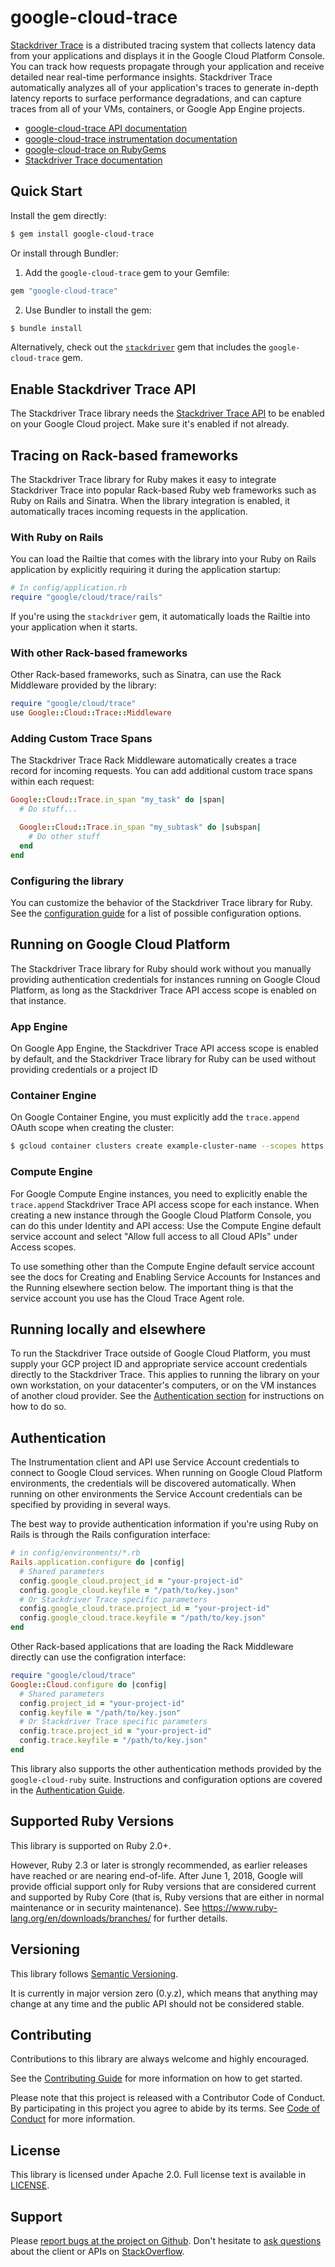 # google-cloud-trace

[Stackdriver Trace](https://cloud.google.com/trace/) is a distributed tracing
system that collects latency data from your applications and displays it in the
Google Cloud Platform Console. You can track how requests propagate through your
application and receive detailed near real-time performance insights.
Stackdriver Trace automatically analyzes all of your application's traces to
generate in-depth latency reports to surface performance degradations, and can
capture traces from all of your VMs, containers, or Google App Engine projects.

- [google-cloud-trace API documentation](http://googlecloudplatform.github.io/google-cloud-ruby/#/docs/google-cloud-trace/latest)
- [google-cloud-trace instrumentation documentation](https://googlecloudplatform.github.io/google-cloud-ruby/#/docs/google-cloud-trace/guides/instrumentation)
- [google-cloud-trace on RubyGems](https://rubygems.org/gems/google-cloud-trace)
- [Stackdriver Trace documentation](https://cloud.google.com/trace/docs/)

## Quick Start

Install the gem directly:

```sh
$ gem install google-cloud-trace
```

Or install through Bundler:

1. Add the `google-cloud-trace` gem to your Gemfile:

```ruby
gem "google-cloud-trace"
```

2. Use Bundler to install the gem:

```sh
$ bundle install
```

Alternatively, check out the [`stackdriver`](../stackdriver) gem that includes
the `google-cloud-trace` gem.

## Enable Stackdriver Trace API

The Stackdriver Trace library needs the [Stackdriver Trace
API](https://console.cloud.google.com/apis/library/cloudtrace.googleapis.com)
to be enabled on your Google Cloud project. Make sure it's enabled if not
already.

## Tracing on Rack-based frameworks

The Stackdriver Trace library for Ruby makes it easy to integrate Stackdriver
Trace into popular Rack-based Ruby web frameworks such as Ruby on Rails and
Sinatra. When the library integration is enabled, it automatically traces
incoming requests in the application.

### With Ruby on Rails

You can load the Railtie that comes with the library into your Ruby
on Rails application by explicitly requiring it during the application startup:

```ruby
# In config/application.rb
require "google/cloud/trace/rails"
```

If you're using the `stackdriver` gem, it automatically loads the Railtie into
your application when it starts.

### With other Rack-based frameworks

Other Rack-based frameworks, such as Sinatra, can use the Rack Middleware
provided by the library:

```ruby
require "google/cloud/trace"
use Google::Cloud::Trace::Middleware
```

### Adding Custom Trace Spans

The Stackdriver Trace Rack Middleware automatically creates a trace record for
incoming requests. You can add additional custom trace spans within each
request:

```ruby
Google::Cloud::Trace.in_span "my_task" do |span|
  # Do stuff...

  Google::Cloud::Trace.in_span "my_subtask" do |subspan|
    # Do other stuff
  end
end
```

### Configuring the library

You can customize the behavior of the Stackdriver Trace library for Ruby. See
the [configuration guide](../stackdriver/configuration.md) for a list of
possible configuration options.

## Running on Google Cloud Platform

The Stackdriver Trace library for Ruby should work without you manually
providing authentication credentials for instances running on Google Cloud
Platform, as long as the Stackdriver Trace API access scope is enabled on that
instance.

### App Engine

On Google App Engine, the Stackdriver Trace API access scope is enabled by
default, and the Stackdriver Trace library for Ruby can be used without
providing credentials or a project ID

### Container Engine

On Google Container Engine, you must explicitly add the `trace.append` OAuth
scope when creating the cluster:

```sh
$ gcloud container clusters create example-cluster-name --scopes https://www.googleapis.com/auth/trace.append
```

### Compute Engine

For Google Compute Engine instances, you need to explicitly enable the
`trace.append` Stackdriver Trace API access scope for each instance. When
creating a new instance through the Google Cloud Platform Console, you can do
this under Identity and API access: Use the Compute Engine default service
account and select "Allow full access to all Cloud APIs" under Access scopes.

To use something other than the Compute Engine default service account see the
docs for Creating and Enabling Service Accounts for Instances and the Running
elsewhere section below. The important thing is that the service account you use
has the Cloud Trace Agent role.

## Running locally and elsewhere

To run the Stackdriver Trace outside of Google Cloud Platform, you must supply
your GCP project ID and appropriate service account credentials directly to the
Stackdriver Trace. This applies to running the library on your own workstation,
on your datacenter's computers, or on the VM instances of another cloud
provider. See the [Authentication section](#authentication) for instructions on
how to do so.

## Authentication

The Instrumentation client and API use Service Account credentials to connect
to Google Cloud services. When running on Google Cloud Platform environments,
the credentials will be discovered automatically. When running on other
environments the Service Account credentials can be specified by providing in
several ways.

The best way to provide authentication information if you're using Ruby on Rails
is through the Rails configuration interface:

```ruby
# in config/environments/*.rb
Rails.application.configure do |config|
  # Shared parameters
  config.google_cloud.project_id = "your-project-id"
  config.google_cloud.keyfile = "/path/to/key.json"
  # Or Stackdriver Trace specific parameters
  config.google_cloud.trace.project_id = "your-project-id"
  config.google_cloud.trace.keyfile = "/path/to/key.json"
end
```

Other Rack-based applications that are loading the Rack Middleware directly can use
the configration interface:

```ruby
require "google/cloud/trace"
Google::Cloud.configure do |config|
  # Shared parameters
  config.project_id = "your-project-id"
  config.keyfile = "/path/to/key.json"
  # Or Stackdriver Trace specific parameters
  config.trace.project_id = "your-project-id"
  config.trace.keyfile = "/path/to/key.json"
end
```

This library also supports the other authentication methods provided by the
`google-cloud-ruby` suite. Instructions and configuration options are covered
in the [Authentication Guide](https://googlecloudplatform.github.io/google-cloud-ruby/#/docs/google-cloud-trace/guides/authentication).

## Supported Ruby Versions

This library is supported on Ruby 2.0+.

However, Ruby 2.3 or later is strongly recommended, as earlier releases have
reached or are nearing end-of-life. After June 1, 2018, Google will provide
official support only for Ruby versions that are considered current and
supported by Ruby Core (that is, Ruby versions that are either in normal
maintenance or in security maintenance).
See https://www.ruby-lang.org/en/downloads/branches/ for further details.

## Versioning

This library follows [Semantic Versioning](http://semver.org/).

It is currently in major version zero (0.y.z), which means that anything may
change at any time and the public API should not be considered stable.

## Contributing

Contributions to this library are always welcome and highly encouraged.

See the
[Contributing Guide](https://googlecloudplatform.github.io/google-cloud-ruby/#/docs/guides/contributing)
for more information on how to get started.

Please note that this project is released with a Contributor Code of Conduct. By
participating in this project you agree to abide by its terms. See
[Code of Conduct](../CODE_OF_CONDUCT.md) for more information.

## License

This library is licensed under Apache 2.0. Full license text is available in
 [LICENSE](LICENSE).

## Support

Please
[report bugs at the project on Github](https://github.com/GoogleCloudPlatform/google-cloud-ruby/issues).
Don't hesitate to
[ask questions](http://stackoverflow.com/questions/tagged/google-cloud-platform+ruby)
about the client or APIs on [StackOverflow](http://stackoverflow.com).

